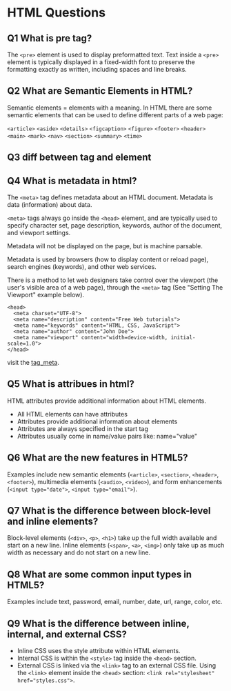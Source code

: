 # HTML Questions

## Q1 What is pre tag?

The `<pre>` element is used to display preformatted text. Text inside a `<pre>` element is typically displayed in a fixed-width font to preserve the formatting exactly as written, including spaces and line breaks.

## Q2 What are Semantic Elements in HTML?

Semantic elements = elements with a meaning.
In HTML there are some semantic elements that can be used to define different parts of a web page:

`<article>`
`<aside>`
`<details>`
`<figcaption>`
`<figure>`
`<footer>`
`<header>`
`<main>`
`<mark>`
`<nav>`
`<section>`
`<summary>`
`<time>`

## Q3 diff between tag and element

## Q4 What is metadata in html?

The `<meta>` tag defines metadata about an HTML document. Metadata is data (information) about data.

`<meta>` tags always go inside the `<head>` element, and are typically used to specify character set, page description, keywords, author of the document, and viewport settings.

Metadata will not be displayed on the page, but is machine parsable.

Metadata is used by browsers (how to display content or reload page), search engines (keywords), and other web services.

There is a method to let web designers take control over the viewport (the user's visible area of a web page), through the `<meta>` tag (See "Setting The Viewport" example below).

```
<head>
  <meta charset="UTF-8">
  <meta name="description" content="Free Web tutorials">
  <meta name="keywords" content="HTML, CSS, JavaScript">
  <meta name="author" content="John Doe">
  <meta name="viewport" content="width=device-width, initial-scale=1.0">
</head>
```

visit the [tag_meta](https://www.w3schools.com/tags/tag_meta.asp).

## Q5 What is attribues in html?

HTML attributes provide additional information about HTML elements.

- All HTML elements can have attributes
- Attributes provide additional information about elements
- Attributes are always specified in the start tag
- Attributes usually come in name/value pairs like: name="value"

## Q6 What are the new features in HTML5?

Examples include new semantic elements (`<article>`, `<section>`, `<header>`, `<footer>`), multimedia elements (`<audio>`, `<video>`), and form enhancements (`<input type="date">`, `<input type="email">`).

## Q7 What is the difference between block-level and inline elements?

Block-level elements (`<div>`, `<p>`, `<h1>`) take up the full width available and start on a new line. Inline elements (`<span>`, `<a>`, `<img>`) only take up as much width as necessary and do not start on a new line.

## Q8 What are some common input types in HTML5?

Examples include text, password, email, number, date, url, range, color, etc.

## Q9 What is the difference between inline, internal, and external CSS?

- Inline CSS uses the style attribute within HTML elements.
- Internal CSS is within the `<style>` tag inside the `<head>` section.
- External CSS is linked via the `<link>` tag to an external CSS file.
  Using the `<link>` element inside the `<head>` section: `<link rel="stylesheet" href="styles.css">`.
